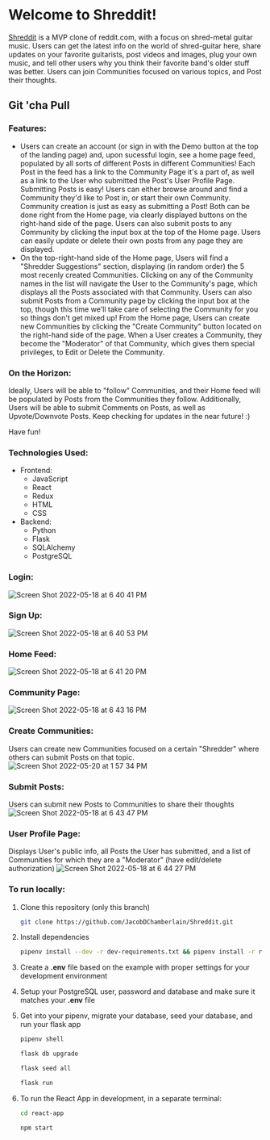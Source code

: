 # Welcome to Shreddit!

[Shreddit](https://shreddittt.herokuapp.com/) is a MVP clone of reddit.com, with a focus on shred-metal guitar music. Users can get the latest info on the world of shred-guitar here, share updates on your favorite guitarists, post videos and images, plug your own music, and tell other users why you think their favorite band's older stuff was better. Users can join Communities focused on various topics, and Post their thoughts.

## Git 'cha Pull

### Features:
  - Users can create an account (or sign in with the Demo button at the top of the landing page) and, upon sucessful login, see a home page feed, populated by all sorts of different Posts in different Communities! Each Post in the feed has a link to the Community Page it's a part of, as well as a link to the User who submitted the Post's User Profile Page. Submitting Posts is easy! Users can either browse around and find a Community they'd like to Post in, or start their own Community. Community creation is just as easy as submitting a Post! Both can be done right from the Home page, via clearly displayed buttons on the right-hand side of the page. Users can also submit posts to any Community by clicking the input box at the top of the Home page. Users can easily update or delete their own posts from any page they are displayed.
  - On the top-right-hand side of the Home page, Users will find a "Shredder Suggestions" section, displaying (in random order) the 5 most recenly created Communities. Clicking on any of the Community names in the list will navigate the User to the Community's page, which displays all the Posts associated with that Community. Users can also submit Posts from a Community page by clicking the input box at the top, though this time we'll take care of selecting the Community for you so things don't get mixed up! From the Home page, Users can create new Communities by clicking the "Create Community" button located on the right-hand side of the page. When a User creates a Community, they become the "Moderator" of that Community, which gives them special privileges, to Edit or Delete the Community.
  
### On the Horizon:
  Ideally, Users will be able to "follow" Communities, and their Home feed will be populated by Posts from the Communities they follow. Additionally, Users will be able to submit Comments on Posts, as well as Upvote/Downvote Posts. Keep checking for updates in the near future! :) 

Have fun!


### Technologies Used:
   - Frontend:
     - JavaScript
     - React
     - Redux
     - HTML
     - CSS
   - Backend:
     - Python
     - Flask
     - SQLAlchemy
     - PostgreSQL
     
### Login:
![Screen Shot 2022-05-18 at 6 40 41 PM](https://user-images.githubusercontent.com/91109296/169172940-77473e69-b791-4004-b2cb-c0bfe457dfa0.png)
### Sign Up:
![Screen Shot 2022-05-18 at 6 40 53 PM](https://user-images.githubusercontent.com/91109296/169172943-17418902-42a6-47da-9eb7-33578de713f1.png)
### Home Feed:
![Screen Shot 2022-05-18 at 6 41 20 PM](https://user-images.githubusercontent.com/91109296/169172944-e6d395f8-033a-4453-a7b9-c63f720277d9.png)
### Community Page:
![Screen Shot 2022-05-18 at 6 43 16 PM](https://user-images.githubusercontent.com/91109296/169172948-3741c82e-b4b9-4b34-9ebd-dec403470dde.png)
### Create Communities:
Users can create new Communities focused on a certain "Shredder" where others can submit Posts on that topic.
![Screen Shot 2022-05-20 at 1 57 34 PM](https://user-images.githubusercontent.com/91109296/169594454-4b9990a0-0979-45ce-a9f5-1412d9a55e7c.png)
### Submit Posts:
Users can submit new Posts to Communities to share their thoughts
![Screen Shot 2022-05-18 at 6 43 47 PM](https://user-images.githubusercontent.com/91109296/169172950-44e0c551-d1ba-4016-b63c-5f2e4a3e6251.png)
### User Profile Page:
Displays User's public info, all Posts the User has submitted, and a list of Communities for which they are a "Moderator" (have edit/delete authorization) 
![Screen Shot 2022-05-18 at 6 44 27 PM](https://user-images.githubusercontent.com/91109296/169172951-5dd7b8e3-e3db-447c-a3e9-9c44e22df829.png)


### To run locally:
1. Clone this repository (only this branch)

   ```bash
   git clone https://github.com/JacobDChamberlain/Shreddit.git
   ```

2. Install dependencies

      ```bash
      pipenv install --dev -r dev-requirements.txt && pipenv install -r requirements.txt
      ```

3. Create a **.env** file based on the example with proper settings for your
   development environment
4. Setup your PostgreSQL user, password and database and make sure it matches your **.env** file

5. Get into your pipenv, migrate your database, seed your database, and run your flask app

   ```bash
   pipenv shell
   ```

   ```bash
   flask db upgrade
   ```

   ```bash
   flask seed all
   ```

   ```bash
   flask run
   ```

6. To run the React App in development, in a separate terminal:
    ```bash
    cd react-app
    ```
    
    ```bash
    npm start
    ```
    
